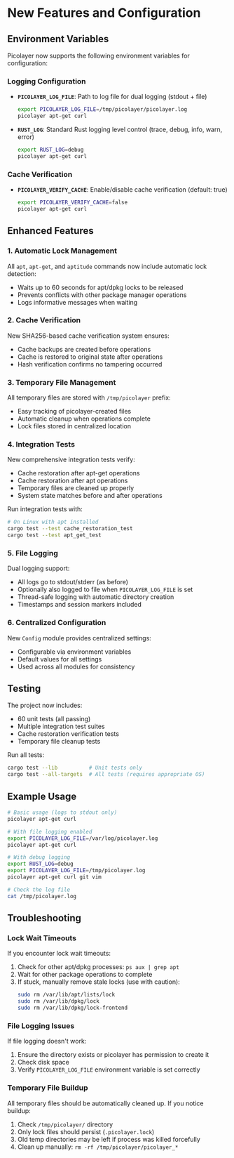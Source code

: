 # New Features and Configuration

## Environment Variables

Picolayer now supports the following environment variables for configuration:

### Logging Configuration

- **`PICOLAYER_LOG_FILE`**: Path to log file for dual logging (stdout + file)
  ```bash
  export PICOLAYER_LOG_FILE=/tmp/picolayer/picolayer.log
  picolayer apt-get curl
  ```

- **`RUST_LOG`**: Standard Rust logging level control (trace, debug, info, warn, error)
  ```bash
  export RUST_LOG=debug
  picolayer apt-get curl
  ```

### Cache Verification

- **`PICOLAYER_VERIFY_CACHE`**: Enable/disable cache verification (default: true)
  ```bash
  export PICOLAYER_VERIFY_CACHE=false
  picolayer apt-get curl
  ```

## Enhanced Features

### 1. Automatic Lock Management

All `apt`, `apt-get`, and `aptitude` commands now include automatic lock detection:
- Waits up to 60 seconds for apt/dpkg locks to be released
- Prevents conflicts with other package manager operations
- Logs informative messages when waiting

### 2. Cache Verification

New SHA256-based cache verification system ensures:
- Cache backups are created before operations
- Cache is restored to original state after operations
- Hash verification confirms no tampering occurred

### 3. Temporary File Management

All temporary files are stored with `/tmp/picolayer` prefix:
- Easy tracking of picolayer-created files
- Automatic cleanup when operations complete
- Lock files stored in centralized location

### 4. Integration Tests

New comprehensive integration tests verify:
- Cache restoration after apt-get operations
- Cache restoration after apt operations
- Temporary files are cleaned up properly
- System state matches before and after operations

Run integration tests with:
```bash
# On Linux with apt installed
cargo test --test cache_restoration_test
cargo test --test apt_get_test
```

### 5. File Logging

Dual logging support:
- All logs go to stdout/stderr (as before)
- Optionally also logged to file when `PICOLAYER_LOG_FILE` is set
- Thread-safe logging with automatic directory creation
- Timestamps and session markers included

### 6. Centralized Configuration

New `Config` module provides centralized settings:
- Configurable via environment variables
- Default values for all settings
- Used across all modules for consistency

## Testing

The project now includes:
- 60 unit tests (all passing)
- Multiple integration test suites
- Cache restoration verification tests
- Temporary file cleanup tests

Run all tests:
```bash
cargo test --lib          # Unit tests only
cargo test --all-targets  # All tests (requires appropriate OS)
```

## Example Usage

```bash
# Basic usage (logs to stdout only)
picolayer apt-get curl

# With file logging enabled
export PICOLAYER_LOG_FILE=/var/log/picolayer.log
picolayer apt-get curl

# With debug logging
export RUST_LOG=debug
export PICOLAYER_LOG_FILE=/tmp/picolayer.log
picolayer apt-get curl git vim

# Check the log file
cat /tmp/picolayer.log
```

## Troubleshooting

### Lock Wait Timeouts

If you encounter lock wait timeouts:
1. Check for other apt/dpkg processes: `ps aux | grep apt`
2. Wait for other package operations to complete
3. If stuck, manually remove stale locks (use with caution):
   ```bash
   sudo rm /var/lib/apt/lists/lock
   sudo rm /var/lib/dpkg/lock
   sudo rm /var/lib/dpkg/lock-frontend
   ```

### File Logging Issues

If file logging doesn't work:
1. Ensure the directory exists or picolayer has permission to create it
2. Check disk space
3. Verify `PICOLAYER_LOG_FILE` environment variable is set correctly

### Temporary File Buildup

All temporary files should be automatically cleaned up. If you notice buildup:
1. Check `/tmp/picolayer/` directory
2. Only lock files should persist (`.picolayer.lock`)
3. Old temp directories may be left if process was killed forcefully
4. Clean up manually: `rm -rf /tmp/picolayer/picolayer_*`
